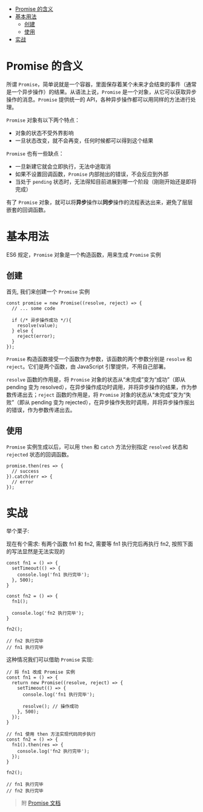 <!--
 * @Description: Promise
 * @Author: shenxh
 * @Date: 2021-12-31 10:23:05
 * @LastEditors: shenxh
 * @LastEditTime: 2021-12-31 10:56:52
-->

- [Promise 的含义](#promise-的含义)
- [基本用法](#基本用法)
  - [创建](#创建)
  - [使用](#使用)
- [实战](#实战)

# Promise 的含义
所谓 `Promise`，简单说就是一个容器，里面保存着某个未来才会结束的事件（通常是一个异步操作）的结果。从语法上说，`Promise` 是一个对象，从它可以获取异步操作的消息。`Promise` 提供统一的 API，各种异步操作都可以用同样的方法进行处理。 

`Promise` 对象有以下两个特点：
- 对象的状态不受外界影响
- 一旦状态改变，就不会再变，任何时候都可以得到这个结果

`Promise` 也有一些缺点：
- 一旦新建它就会立即执行，无法中途取消
- 如果不设置回调函数，`Promise` 内部抛出的错误，不会反应到外部
- 当处于 `pending` 状态时，无法得知目前进展到哪一个阶段（刚刚开始还是即将完成）

有了 `Promise` 对象，就可以将**异步**操作以**同步**操作的流程表达出来，避免了层层嵌套的回调函数。

# 基本用法
ES6 规定，`Promise` 对象是一个构造函数，用来生成 `Promise` 实例

## 创建
首先, 我们来创建一个 `Promise` 实例

```
const promise = new Promise((resolve, reject) => {
  // ... some code

  if (/* 异步操作成功 */){
    resolve(value);
  } else {
    reject(error);
  }
});
```

`Promise` 构造函数接受一个函数作为参数，该函数的两个参数分别是 `resolve` 和 `reject`。它们是两个函数，由 JavaScript 引擎提供，不用自己部署。

`resolve` 函数的作用是，将 `Promise` 对象的状态从“未完成”变为“成功”（即从 pending 变为 resolved），在异步操作成功时调用，并将异步操作的结果，作为参数传递出去；`reject` 函数的作用是，将 `Promise` 对象的状态从“未完成”变为“失败”（即从 pending 变为 rejected），在异步操作失败时调用，并将异步操作报出的错误，作为参数传递出去。

## 使用
`Promise` 实例生成以后，可以用 `then` 和 `catch` 方法分别指定 `resolved` 状态和 `rejected` 状态的回调函数。

```
promise.then(res => {
  // success
}).catch(err => {
  // error
});
```

# 实战
举个栗子:

现在有个需求: 有两个函数 fn1 和 fn2, 需要等 fn1 执行完后再执行 fn2, 按照下面的写法显然是无法实现的

```
const fn1 = () => {
  setTimeout(() => {
    console.log('fn1 执行完毕');
  }, 500);
}

const fn2 = () => {
  fn1();

  console.log('fn2 执行完毕');
}

fn2();

// fn2 执行完毕
// fn1 执行完毕
```

这种情况我们可以借助 `Promise` 实现:

```
// 将 fn1 改成 Promise 实例
const fn1 = () => {
  return new Promise((resolve, reject) => {
    setTimeout(() => {
      console.log('fn1 执行完毕');

      resolve(); // 操作成功
    }, 500);
  });
}

// fn1 使用 then 方法实现代码同步执行
const fn2 = () => {
  fn1().then(res => {
    console.log('fn2 执行完毕');
  });
}

fn2();

// fn1 执行完毕
// fn2 执行完毕
```

> 附 [Promise 文档](https://es6.ruanyifeng.com/#docs/promise)
